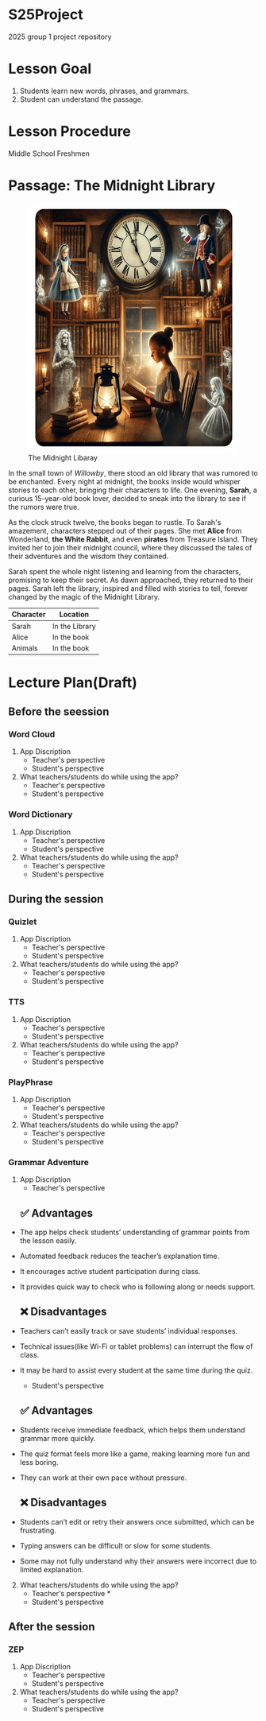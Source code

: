 # S25Project
2025 group 1 project repository

# Lesson Goal
1. Students learn new words, phrases, and grammars.
2. Student can understand the passage. 

# Lesson Procedure
Middle School Freshmen

# Passage: The Midnight Library

<figure>
  <img src="https://github.com/MK316/Digital-Literacy-Class/blob/main/materials/story01.png" height="500", width="500">
  <figcaption>The Midnight Libaray</figcaption>
</figure>


In the small town of *Willowby*, there stood an old library that was rumored to be enchanted. Every night at midnight, the books inside would whisper stories to each other, bringing their characters to life. One evening, **Sarah**, a curious 15-year-old book lover, decided to sneak into the library to see if the rumors were true.

As the clock struck twelve, the books began to rustle. To Sarah's amazement, characters stepped out of their pages. She met **Alice** from Wonderland, **the White Rabbit**, and even **pirates** from Treasure Island. They invited her to join their midnight council, where they discussed the tales of their adventures and the wisdom they contained.

Sarah spent the whole night listening and learning from the characters, promising to keep their secret. As dawn approached, they returned to their pages. Sarah left the library, inspired and filled with stories to tell, forever changed by the magic of the Midnight Library.


| Character |      Location     | 
|-----------|-------------------|
| Sarah     |   In the Library  |
| Alice     |   In the book     | 
| Animals   |   In the book     |

# Lecture Plan(Draft)
## Before the seession
### Word Cloud
1. App Discription
     - Teacher's perspective       
     - Student's perspective
2. What teachers/students do while using the app?
     - Teacher's perspective
     - Student's perspective
### Word Dictionary
1. App Discription
     - Teacher's perspective
     - Student's perspective
2. What teachers/students do while using the app?
     - Teacher's perspective
     - Student's perspective
## During the session
### Quizlet
1. App Discription
     - Teacher's perspective
     - Student's perspective
2. What teachers/students do while using the app?
     - Teacher's perspective
     - Student's perspective
### TTS
1. App Discription
     - Teacher's perspective
     - Student's perspective
2. What teachers/students do while using the app?
     - Teacher's perspective
     - Student's perspective
### PlayPhrase
1. App Discription
     - Teacher's perspective
     - Student's perspective
2. What teachers/students do while using the app?
     - Teacher's perspective
     - Student's perspective
### Grammar Adventure
1. App Discription
     - Teacher's perspective
    ## ✅ Advantages
  * The app helps check students’ understanding of grammar points from the lesson easily.
  * Automated feedback reduces the teacher’s explanation time.
  * It encourages active student participation during class.
  * It provides quick way to check who is following along or needs support.
  
    ## ❌ Disadvantages
  * Teachers can’t easily track or save students’ individual responses.
  * Technical issues(like Wi-Fi or tablet problems) can interrupt the flow of class.
  * It may be hard to assist every student at the same time during the quiz. 

     - Student's perspective
    ## ✅ Advantages
  * Students receive immediate feedback, which helps them understand grammar more quickly.
  * The quiz format feels more like a game, making learning more fun and less boring.
  * They can work at their own pace without pressure.

    ## ❌ Disadvantages
  * Students can’t edit or retry their answers once submitted, which can be frustrating.
  * Typing answers can be difficult or slow for some students.
  * Some may not fully understand why their answers were incorrect due to limited explanation. 

2. What teachers/students do while using the app?
     - Teacher's perspective
       * 
     - Student's perspective
## After the session
### ZEP
1. App Discription
     - Teacher's perspective
     - Student's perspective
2. What teachers/students do while using the app?
     - Teacher's perspective
     - Student's perspective
